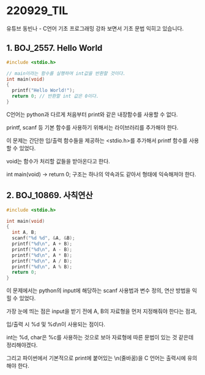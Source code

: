 # 220929_TIL

유튜브 동빈나 - C언어 기초 프로그래밍 강좌 보면서 기초 문법 익히고 있습니다.

## 1. BOJ_2557. Hello World

```cpp
#include <stdio.h>

// main이라는 함수를 실행하여 int값을 반환할 것이다.
int main(void)
{
  printf("Hello World!");
  return 0; // 반환할 int 값은 0이다.
}
```

C언어는 python과 다르게 처음부터 print와 같은 내장함수를 사용할 수 없다.

printf, scanf 등 기본 함수를 사용하기 위해서는 라이브러리를 추가해야 한다.

이 문제는 간단한 입/출력 함수들을 제공하는 <stdio.h>를 추가해서 printf 함수를 사용할 수 있었다.

void는 함수가 처리할 값들을 받아온다고 한다.

int main(void) → return 0; 구조는 하나의 약속과도 같아서 형태에 익숙해져야 한다.

## 2. BOJ_10869. 사칙연산

```cpp
#include <stdio.h>

int main(void)
{
  int A, B;
  scanf("%d %d", &A, &B);
  printf("%d\n", A + B);
  printf("%d\n", A - B);
  printf("%d\n", A * B);
  printf("%d\n", A / B);
  printf("%d\n", A % B);
  return 0;
}
```

이 문제에서는 python의 input에 해당하는 scanf 사용법과 변수 정의, 연산 방법을 익힐 수 있었다.

가장 눈에 띄는 점은 input을 받기 전에 A, B의 자료형을 먼저 지정해줘야 한다는 점과,

입/출력 시 %d 및 %d\n이 사용되는 점이다.

int는 %d, char은 %c를 사용하는 것으로 보아 자료형에 따른 문법이 있는 것 같은데 정리해야겠다.

그리고 파이썬에서 기본적으로 print에 붙어있는 \n(줄바꿈)을 C 언어는 출력시에 유의해야 한다.